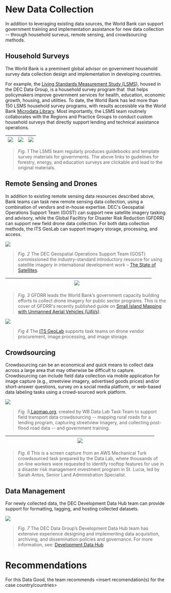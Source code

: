 # New Data Collection

In addition to leveraging existing data sources, the World Bank can support government training and implementation assistance for new data collection -- through household surveus, remote sensing, and crowdsourcing methods.

## Household Surveys

The World Bank is a preminent global advisor on government household survey data collection design and implementation in developing countries.

For example, the [Living Standards Measurement Study (LSMS)](https://www.worldbank.org/en/programs/lsms), housed in the DEC Data Group, is a household survey program that  that helps policymakers improve government services for health, education, economic growth, housing, and utilities. To date, the World Bank has led more than 150 LSMS household survey programs, with results accesisble via the World Bank [Microdata Library](https://microdata.worldbank.org/index.php/catalog/lsms/?page=1&ps=15&repo=lsms). Most importantly, the LSMS team routinely collaborates with the Regions and Practice Groups to conduct custom household surveys that directly support lending and technical assistance operations. 

| [![](images/intro-lsms-forests-b.png)](https://www.worldbank.org/en/programs/lsms/publication/Trees-on-farms-measuring-their-contribution-to-household-welfare) | [![](images/intro-lsms-energy.png)](https://www.worldbank.org/en/programs/lsms/publication/MeasuringEnergyAccess) | [![](images/intro-lsms-education.png)](https://www.worldbank.org/en/programs/lsms/publication/Measuring-household-expenditure-on-education-a-guidebook-for-designing-household-survey-questionnaire) |
| --------------------------------------------------------------------------------------------------------------------------------------------------------------- | ----------------------------------------------------------------------------------------------------------------- | ---------------------------------------------------------------------------------------------------------------------------------------------------------------------------------------------------- |

> *Fig. 1* The LSMS team regularly produces guidebooks and template survey materials for governments. The above links to gudelines for forestry, energy, and education surveys are clickable and lead to the original materials. 



## Remote Sensing and Drones

In addition to existing remote sensing data resources described above, Bank teams can task new remote sensing data collection, using a combination of vendors and in-house expertise. DEC's Geospatial Operations Support Team (GOST) can support new satellite imagery tasking and advisory, while the Global Faciltiry for Disaster Risk Reduction (GFDRR) can support new field drone data collection. For both data collection methods, the ITS GeoLab can support imagery storage, processing, and access.



![](images/intro-gost-sat.png)

> *Fig. 2* The DEC Geospatial Operations Support Team (GOST) commissioned the industry-standard introductory resource for using satellite imagery in international development work – [The State of Satellites](https://landscape.satsummit.io/).



| <span style="color:white">xxxxxxxxx</span> | <span style="color:white">xxxxxxxxxx</span> | ![](images/intro-gfdrr-drones.png) | <span style="color:white">xxxxxxxxxx</span> | <span style="color:white">xxxxxxxxxx</span> |
| ------------------------------------------ | ------------------------------------------- | ---------------------------------- | ------------------------------------------- | ------------------------------------------- |

> *Fig. 3* GFDRR leads the World Bank’s government capacity building efforts to collect drone imagery for public sector programs. This is the cover of GFDRR's recently published guide on [Small Island Mapping with Unmanned Aerial Vehicles (UAVs)](https://openknowledge.worldbank.org/server/api/core/bitstreams/d58af8a7-ee74-5567-9fa3-4aaf5f9050e8/content).





![](images/intro-geolab-drones.png)

> *Fig 4* The [ITS GeoLab](https://geowb.worldbank.org/portal/apps/Cascade/index.html?appid=4818a534d02245179c120b7aa21598b6) supports task teams on drone vendor procurement, image processing, and image storage. 





## Crowdsourcing

Crowdsourcing can be an economical and quick means to collect data across a large area that may otherwise be difficult to capture. Crowdsourcing can include field data collection via mobile application for image capture (e.g., streetview imagery, advertised goods prices) and/or short-answer questions, survey on a social media platform, or web-based data labeling tasks using a crowd-sourced work platform.

![](images/intro-crowdsource-laos.png)

> *Fig. 5*[ Laomap.org](https://www.laomap.org/), created by WB Data Lab Task Team to support field transport data crowdsourcing -- mapping rural roads for a lending program, capturing streetview imagery, and collecting post-flood road data -- and government training. 

| <span style="color:white">xxxxxxxxxx</span> | <span style="color:white">xxxxxxxxxx</span> | ![](images/intro-crowd-turk.png) | <span style="color:white">xxxxxxxxxx</span> | <span style="color:white">xxxxxxxxxx</span> |
| ------------------------------------------- | ------------------------------------------- | -------------------------------- | ------------------------------------------- | ------------------------------------------- |

> *Fig. 6* This is a screen capture from an AWS Mechanical Turk crowdsourced task prepared by the Data Lab, where thousands of on-line workers were requested to identify rooftop features for use in a disaster risk management investment program in St. Lucia, led by Sarah Antos, Senior Land Administration Specialist.

## Data Management

For newly collected data, the DEC Development Data Hub team can provide support for formatting, tagging, and hosting collected datasets.

![](images/intro-data-manage.png)

> *Fig. 7*  The DEC Data Group’s Development Data Hub team has extensive experience designing and implementing data acquisition, archiving, and dissemination policies and governance. For more information, see: [Development Data Hub](https://datacatalog.worldbank.org/int/getting-started)

# Recommendations

For this Data Good, the team recommends <insert recomendation(s) for the case country/countries>
